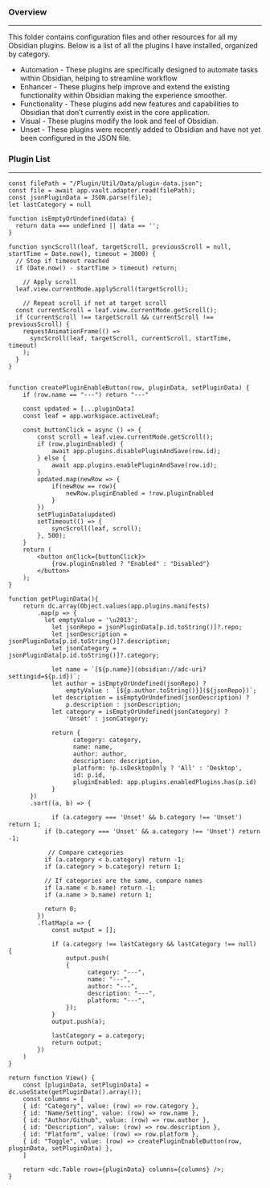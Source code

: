 ### Overview
---
This folder contains configuration files and other resources for all my Obsidian plugins. Below is a list of all the plugins I have installed, organized by category.
- Automation - These plugins are specifically designed to automate tasks within Obsidian, helping to streamline workflow
- Enhancer - These plugins help improve and extend the existing functionality within Obsidian making the experience smoother.
- Functionality - These plugins add new features and capabilities to Obsidian that don’t currently exist in the core application.
- Visual - These plugins modify the look and feel of Obsidian.
- Unset - These plugins were recently added to Obsidian and have not yet been configured in the JSON file.

### Plugin List
---
```datacorejsx
const filePath = "/Plugin/Util/Data/plugin-data.json";
const file = await app.vault.adapter.read(filePath);
const jsonPluginData = JSON.parse(file);
let lastCategory = null

function isEmptyOrUndefined(data) {
  return data === undefined || data == '';
}

function syncScroll(leaf, targetScroll, previousScroll = null, startTime = Date.now(), timeout = 3000) {
  // Stop if timeout reached
  if (Date.now() - startTime > timeout) return;

	// Apply scroll
  leaf.view.currentMode.applyScroll(targetScroll);
	
	// Repeat scroll if not at target scroll
  const currentScroll = leaf.view.currentMode.getScroll();
  if (currentScroll !== targetScroll && currentScroll !== previousScroll) {
    requestAnimationFrame(() =>
      syncScroll(leaf, targetScroll, currentScroll, startTime, timeout)
    );
  }
}


function createPluginEnableButton(row, pluginData, setPluginData) {
	if (row.name == "---") return "---"
	
	const updated = [...pluginData]
	const leaf = app.workspace.activeLeaf;

	const buttonClick = async () => {
		const scroll = leaf.view.currentMode.getScroll();
		if (row.pluginEnabled) {
			await app.plugins.disablePluginAndSave(row.id);
		} else {
			await app.plugins.enablePluginAndSave(row.id);
		}
		updated.map(newRow => {
			if(newRow == row){
				newRow.pluginEnabled = !row.pluginEnabled
			}
		})
		setPluginData(updated)
		setTimeout(() => {
			syncScroll(leaf, scroll);
		}, 500);
	}
	return (
		<button onClick={buttonClick}>
			{row.pluginEnabled ? "Enabled" : "Disabled"}
		</button>
	);
}

function getPluginData(){
	return dc.array(Object.values(app.plugins.manifests)
		.map(p => {
		  let emptyValue = '\u2013';
			let jsonRepo = jsonPluginData[p.id.toString()]?.repo;
			let jsonDescription = jsonPluginData[p.id.toString()]?.description;
			let jsonCategory = jsonPluginData[p.id.toString()]?.category;
			
			let name = `[${p.name}](obsidian://adc-uri?settingid=${p.id})`;
			let author = isEmptyOrUndefined(jsonRepo) ?
				emptyValue : `[${p.author.toString()}](${jsonRepo})`;
			let description = isEmptyOrUndefined(jsonDescription) ? 
				p.description : jsonDescription;
			let category = isEmptyOrUndefined(jsonCategory) ? 
				'Unset' : jsonCategory;
				
			return {
				  category: category,
				  name: name,
				  author: author,
				  description: description,
				  platform: !p.isDesktopOnly ? 'All' : 'Desktop',
				  id: p.id,
				  pluginEnabled: app.plugins.enabledPlugins.has(p.id)
			}
	  })
	  .sort((a, b) => {
	   
			if (a.category === 'Unset' && b.category !== 'Unset') return 1;
		  if (b.category === 'Unset' && a.category !== 'Unset') return -1;
		  
		   // Compare categories
		  if (a.category < b.category) return -1;
		  if (a.category > b.category) return 1;
		
		  // If categories are the same, compare names
		  if (a.name < b.name) return -1;
		  if (a.name > b.name) return 1;
		
		  return 0;
		})
		.flatMap(a => {
			const output = [];

			if (a.category !== lastCategory && lastCategory !== null) {
				output.push(
				{
					  category: "---",
					  name: "---",
					  author: "---",
					  description: "---",
					  platform: "---",
				});
			}
			output.push(a);
	
			lastCategory = a.category;
			return output;
		})
	)
}

return function View() {  
	const [pluginData, setPluginData] = dc.useState(getPluginData().array());
	const columns = [
    { id: "Category", value: (row) => row.category },
    { id: "Name/Setting", value: (row) => row.name },
    { id: "Author/Github", value: (row) => row.author },
    { id: "Description", value: (row) => row.description },
    { id: "Platform", value: (row) => row.platform },
    { id: "Toggle", value: (row) => createPluginEnableButton(row, pluginData, setPluginData) },
	]
	
	return <dc.Table rows={pluginData} columns={columns} />;
}
```